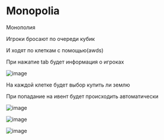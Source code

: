 # Monopolia
Монополия

Игроки бросают по очереди кубик

И ходят по клеткам с помощью(awds)

При нажатие tab будет информация о игроках

![image](https://github.com/LopikMen/Monopolia/assets/105353472/a20e6b97-8b1c-414f-b49d-551756dc6a8d)


На каждой клетке будет выбор купить ли землю

При попадание на ивент будет происходить автоматически

![image](https://github.com/LopikMen/Monopolia/assets/105353472/25044bf5-59e7-4207-a684-4ade74d0e80b)

	  
![image](https://github.com/LopikMen/Monopolia/assets/105353472/ec994cac-9be5-4128-af35-88d5d5e7e14a)

												
						
												
![image](https://github.com/LopikMen/Monopolia/assets/105353472/575a37cf-09f5-4263-9673-138aac7874b0)
